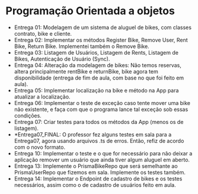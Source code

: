# Programação Orientada a objetos

- Entrega 01: Modelagem de um sistema de aluguel de bikes, com classes contrato, bike e cliente.
- Entrega 02: Implementar os métodos Register Bike, Remove User, Rent Bike, Return Bike. Implementei também o Remove Bike.
- Entrega 03: Listagem de Usuários, Listagem de Rents, Listagem de Bikes, Autenticação de Usuário (Sync).
- Entrega 04: Alteração da modelagem de bikes: Não temos reservas, altera principalmente rentBike e returnBike, bike agora tem disponibilidade (entrega de fim de aula, com base no que foi feito em aula).
- Entrega 05: Implementar localização na bike e método na App para atualizar a localização.
- Entrega 06: Implementar o teste de exceção caso tente mover uma bike não existente, e faça com que o programa lance tal exceção sob essas condições.
- Entrega 07: Criar testes para todos os métodos da App (menos os de listagem).
- *Entrega07_FINAL: O professor fez alguns testes em sala para a Entrega07, agora usando arquivos .ts de erros. Então, refiz de acordo com o novo formato.
- Entrega 10: Implementar o teste e o que for necessário para não deixar a aplicação remover um usuário que ainda tiver algum aluguel em aberto.
- Entrega 13: Implemente o PrismaBikeRepo que será semelhante ao PrismaUserRepo que fizemos em sala. Implemente os testes também.
- Entrega 14: Implementar o Endpoint de cadastro de bikes e os testes necessários, assim como o de cadastro de usuários feito em aula.
